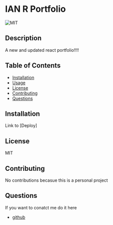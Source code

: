 # IAN R Portfolio

![MIT](https://img.shields.io/badge/License-MIT-blue)

## Description

A new and updated react portfolio!!!!

## Table of Contents

- [Installation](#installation)
- [Usage](#usage)
- [License](#license)
- [Contributing](#contributing)
- [Questions](#questions)

## Installation

Link to [Deploy]

## License

MIT

## Contributing

No contributions becasue this is a personal project


## Questions

If you want to conatct me do it here

- [github](https://github.com/sentuhxd)
